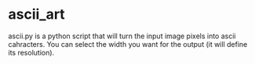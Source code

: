 # ascii_art

ascii.py is a python script that will turn the input image pixels into ascii cahracters. 
You can select the width you want for the output (it will define its resolution).
